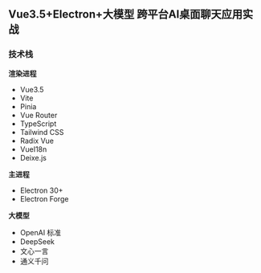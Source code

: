## Vue3.5+Electron+大模型 跨平台AI桌面聊天应用实战 

### 技术栈

**渲染进程**
- Vue3.5
- Vite
- Pinia
- Vue Router
- TypeScript
- Tailwind CSS
- Radix Vue
- VueI18n
- Deixe.js



**主进程**
- Electron 30+
- Electron Forge

**大模型**
- OpenAI 标准
- DeepSeek
- 文心一言
- 通义千问







